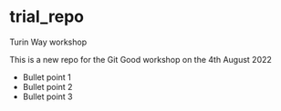 # trial_repo
Turin Way workshop

This is a new repo for the Git Good workshop on the 4th August 2022
- Bullet point 1
- Bullet point 2
- Bullet point 3 
